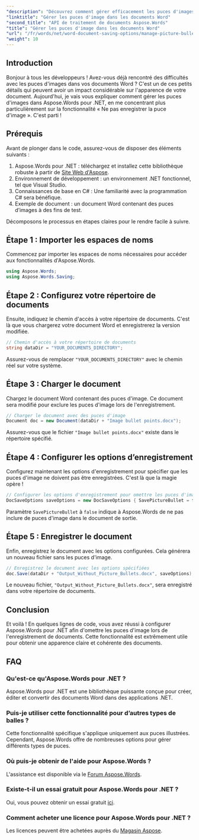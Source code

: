 ```yaml
---
"description": "Découvrez comment gérer efficacement les puces d'images dans vos documents Word avec Aspose.Words pour .NET. Ce guide complet vous guide pas à pas pour configurer votre environnement et vos options d'enregistrement."
"linktitle": "Gérer les puces d'image dans les documents Word"
"second_title": "API de traitement de documents Aspose.Words"
"title": "Gérer les puces d'image dans les documents Word"
"url": "/fr/words/net/word-document-saving-options/manage-picture-bullet/"
"weight": 10
---
```


## Introduction

Bonjour à tous les développeurs ! Avez-vous déjà rencontré des difficultés avec les puces d'images dans vos documents Word ? C'est un de ces petits détails qui peuvent avoir un impact considérable sur l'apparence de votre document. Aujourd'hui, je vais vous expliquer comment gérer les puces d'images dans Aspose.Words pour .NET, en me concentrant plus particulièrement sur la fonctionnalité « Ne pas enregistrer la puce d'image ». C'est parti !

## Prérequis

Avant de plonger dans le code, assurez-vous de disposer des éléments suivants :

1. Aspose.Words pour .NET : téléchargez et installez cette bibliothèque robuste à partir de [Site Web d'Aspose](https://releases.aspose.com/words/net/).
2. Environnement de développement : un environnement .NET fonctionnel, tel que Visual Studio.
3. Connaissances de base en C# : Une familiarité avec la programmation C# sera bénéfique.
4. Exemple de document : un document Word contenant des puces d’images à des fins de test.

Décomposons le processus en étapes claires pour le rendre facile à suivre.

## Étape 1 : Importer les espaces de noms

Commencez par importer les espaces de noms nécessaires pour accéder aux fonctionnalités d'Aspose.Words.

```csharp
using Aspose.Words;
using Aspose.Words.Saving;
```

## Étape 2 : Configurez votre répertoire de documents

Ensuite, indiquez le chemin d'accès à votre répertoire de documents. C'est là que vous chargerez votre document Word et enregistrerez la version modifiée.

```csharp
// Chemin d'accès à votre répertoire de documents
string dataDir = "YOUR_DOCUMENTS_DIRECTORY";
```

Assurez-vous de remplacer `"YOUR_DOCUMENTS_DIRECTORY"` avec le chemin réel sur votre système.

## Étape 3 : Charger le document

Chargez le document Word contenant des puces d'image. Ce document sera modifié pour exclure les puces d'image lors de l'enregistrement.

```csharp
// Charger le document avec des puces d'image
Document doc = new Document(dataDir + "Image bullet points.docx");
```

Assurez-vous que le fichier `"Image bullet points.docx"` existe dans le répertoire spécifié.

## Étape 4 : Configurer les options d’enregistrement

Configurez maintenant les options d'enregistrement pour spécifier que les puces d'image ne doivent pas être enregistrées. C'est là que la magie opère !

```csharp
// Configurer les options d'enregistrement pour omettre les puces d'image
DocSaveOptions saveOptions = new DocSaveOptions { SavePictureBullet = false };
```

Paramètre `SavePictureBullet` à `false` indique à Aspose.Words de ne pas inclure de puces d'image dans le document de sortie.

## Étape 5 : Enregistrer le document

Enfin, enregistrez le document avec les options configurées. Cela générera un nouveau fichier sans les puces d'image.

```csharp
// Enregistrez le document avec les options spécifiées
doc.Save(dataDir + "Output_Without_Picture_Bullets.docx", saveOptions);
```

Le nouveau fichier, `"Output_Without_Picture_Bullets.docx"`, sera enregistré dans votre répertoire de documents.

## Conclusion

Et voilà ! En quelques lignes de code, vous avez réussi à configurer Aspose.Words pour .NET afin d'omettre les puces d'image lors de l'enregistrement de documents. Cette fonctionnalité est extrêmement utile pour obtenir une apparence claire et cohérente des documents.

## FAQ

### Qu'est-ce qu'Aspose.Words pour .NET ?
Aspose.Words pour .NET est une bibliothèque puissante conçue pour créer, éditer et convertir des documents Word dans des applications .NET.

### Puis-je utiliser cette fonctionnalité pour d’autres types de balles ?
Cette fonctionnalité spécifique s'applique uniquement aux puces illustrées. Cependant, Aspose.Words offre de nombreuses options pour gérer différents types de puces.

### Où puis-je obtenir de l'aide pour Aspose.Words ?
L'assistance est disponible via le [Forum Aspose.Words](https://forum.aspose.com/c/words/8).

### Existe-t-il un essai gratuit pour Aspose.Words pour .NET ?
Oui, vous pouvez obtenir un essai gratuit [ici](https://releases.aspose.com/).

### Comment acheter une licence pour Aspose.Words pour .NET ?
Les licences peuvent être achetées auprès du [Magasin Aspose](https://purchase.aspose.com/buy).